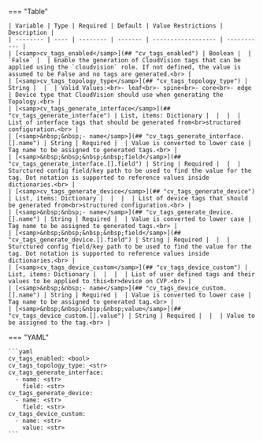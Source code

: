 <!--
  ~ Copyright (c) 2023 Arista Networks, Inc.
  ~ Use of this source code is governed by the Apache License 2.0
  ~ that can be found in the LICENSE file.
  -->
=== "Table"

    | Variable | Type | Required | Default | Value Restrictions | Description |
    | -------- | ---- | -------- | ------- | ------------------ | ----------- |
    | [<samp>cv_tags_enabled</samp>](## "cv_tags_enabled") | Boolean |  | `False` |  | Enable the generation of CloudVision tags that can be applied using the `cloudvision` role. If not defined, the value is assumed to be False and no tags are generated.<br> |
    | [<samp>cv_tags_topology_type</samp>](## "cv_tags_topology_type") | String |  |  | Valid Values:<br>- leaf<br>- spine<br>- core<br>- edge | Device type that CloudVision should use when generating the Topology.<br> |
    | [<samp>cv_tags_generate_interface</samp>](## "cv_tags_generate_interface") | List, items: Dictionary |  |  |  | List of interface tags that should be generated from<br>structured configuration.<br> |
    | [<samp>&nbsp;&nbsp;- name</samp>](## "cv_tags_generate_interface.[].name") | String | Required |  | Value is converted to lower case | Tag name to be assigned to generated tags.<br> |
    | [<samp>&nbsp;&nbsp;&nbsp;&nbsp;field</samp>](## "cv_tags_generate_interface.[].field") | String | Required |  |  | Sturctured config field/key path to be used to find the value for the tag. Dot notation is supported to reference values inside dictionaries.<br> |
    | [<samp>cv_tags_generate_device</samp>](## "cv_tags_generate_device") | List, items: Dictionary |  |  |  | List of device tags that should be generated from<br>structured configuration.<br> |
    | [<samp>&nbsp;&nbsp;- name</samp>](## "cv_tags_generate_device.[].name") | String | Required |  | Value is converted to lower case | Tag name to be assigned to generated tags.<br> |
    | [<samp>&nbsp;&nbsp;&nbsp;&nbsp;field</samp>](## "cv_tags_generate_device.[].field") | String | Required |  |  | Sturctured config field/key path to be used to find the value for the tag. Dot notation is supported to reference values inside dictionaries.<br> |
    | [<samp>cv_tags_device_custom</samp>](## "cv_tags_device_custom") | List, items: Dictionary |  |  |  | List of user defined tags and their values to be applied to this<br>device on CVP.<br> |
    | [<samp>&nbsp;&nbsp;- name</samp>](## "cv_tags_device_custom.[].name") | String | Required |  | Value is converted to lower case | Tag name to be assigned to generated tag.<br> |
    | [<samp>&nbsp;&nbsp;&nbsp;&nbsp;value</samp>](## "cv_tags_device_custom.[].value") | String | Required |  |  | Value to be assigned to the tag.<br> |

=== "YAML"

    ```yaml
    cv_tags_enabled: <bool>
    cv_tags_topology_type: <str>
    cv_tags_generate_interface:
      - name: <str>
        field: <str>
    cv_tags_generate_device:
      - name: <str>
        field: <str>
    cv_tags_device_custom:
      - name: <str>
        value: <str>
    ```
